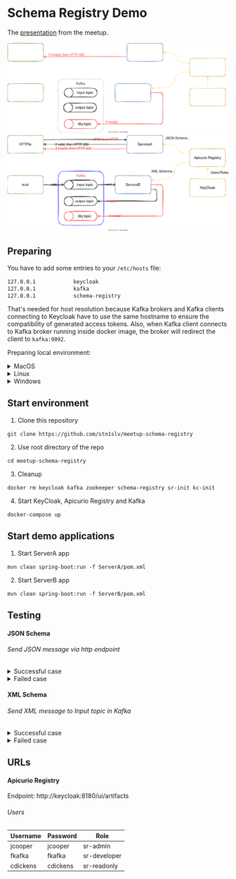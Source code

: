 # Schema Registry Demo
The [presentation](slides.pdf) from the meetup.

![Demo case](.img/SchemaRegistryDemo-dark.svg#gh-dark-mode-only)
![Demo case](.img/SchemaRegistryDemo-light.svg#gh-light-mode-only)

## Preparing
You have to add some entries to your ```/etc/hosts``` file:
```
127.0.0.1            keycloak
127.0.0.1            kafka
127.0.0.1            schema-registry
```
That's needed for host resolution because Kafka brokers and Kafka clients connecting to Keycloak have to use the same hostname to ensure the compatibility of generated access tokens. Also, when Kafka client connects to Kafka broker running inside docker image, the broker will redirect the client to ```kafka:9092```.



Preparing local environment:
<details><summary>MacOS</summary>

Required software:
- Docker engine & docker compose (Docker Desktop for Mac or [Rancher Desktop](https://github.com/rancher-sandbox/rancher-desktop/))
- [Git](https://github.com/git/git)
- [Apache Maven](https://github.com/apache/maven)
- [httpie](https://github.com/httpie/httpie) (or any other http client)
- [kcat](https://github.com/edenhill/kcat) (or any other kafka client)

You can install using following command:
```
brew install git httpie kcat maven
```
</details>

<details><summary>Linux</summary>

Required software:
- Docker engine & docker compose
- [Git](https://github.com/git/git)
- [Apache Maven](https://github.com/apache/maven)
- [httpie](https://github.com/httpie/httpie) (or any other http client)
- [kcat](https://github.com/edenhill/kcat) (or any other kafka client)

On Ubuntu you can install last three tools using the following command:
```
sudo apt update && sudo apt install git httpie kafkacat maven -y
```
</details>

<details><summary>Windows</summary>

Required software:
- Docker Desktop for Windows
- [Git](https://git-scm.com/download/win) 
- [Apache Maven](https://github.com/apache/maven)
- Windows Subsystem for Linux (for httpie and kcat/kafkacat)
</details>

## Start environment
1. Clone this repository
```
git clone https://github.com/stn1slv/meetup-schema-registry
```
2. Use root directory of the repo
```
cd meetup-schema-registry
```
3. Cleanup
```
docker rm keycloak kafka zookeeper schema-registry sr-init kc-init
```
4. Start KeyCloak, Apicurio Registry and Kafka
```
docker-compose up
```

## Start demo applications
1. Start ServerA app
```
mvn clean spring-boot:run -f ServerA/pom.xml
```
2. Start ServerB app
```
mvn clean spring-boot:run -f ServerB/pom.xml
```

## Testing
#### JSON Schema
###### Send JSON message via http endpoint

<details><summary>Successful case</summary>

John made a purchase of item 20223 for Jane:
```
cat examples/purchaseOrderV1_Alice.json | http POST 'http://localhost:8085/doSomething' Content-Type:'application/json'
```
Alice sent a present to Bob:
```
cat examples/purchaseOrderV1_John.json | http POST 'http://localhost:8085/doSomething' Content-Type:'application/json'
```
</details>

<details><summary>Failed case</summary>

John made a purchase of item 20223 for Jane:
```
cat examples/purchaseOrderV1_Alice-invalid.json | http POST 'http://localhost:8085/doSomething' Content-Type:'application/json'
```
Alice sent a present to Bob:
```
cat examples/purchaseOrderV1_John-invalid.json | http POST 'http://localhost:8085/doSomething' Content-Type:'application/json'
```
</details>

#### XML Schema
###### Send XML message to Input topic in Kafka

<details><summary>Successful case</summary>

###### Send messages
John made a purchase of item 20223 for Jane:
```
kcat -P -b 127.0.0.1 -t input examples/purchaseOrderV1_Alice.xml
```
Alice sent a present to Bob:
```
kcat -P -b 127.0.0.1 -t input examples/purchaseOrderV1_John.xml
```
###### Monitor messages in Output topic
In case of successful validation the message will be moved to output topic:
```
kcat -b 127.0.0.1 -t output
```
</details>

<details><summary>Failed case</summary>

###### Send messages
John made a purchase of item 20223 for Jane:
```
kcat -P -b 127.0.0.1 -t input examples/purchaseOrderV1_Alice-invalid.xml
```
Alice sent a present to Bob:
```
kcat -P -b 127.0.0.1 -t input examples/purchaseOrderV1_John-invalid.xml
```
###### Monitor messages in DLQ topic
In case of validation failure the message will be moved  to dlq topic:
```
kcat -C -b 127.0.0.1 -t dlq -f '\nKey: %k\t\nHeaders: %h \t\nValue: %s\\n--\n'
```
</details>

## URLs
#### Apicurio Registry
Endpoint: http://keycloak:8180/ui/artifacts

###### Users
| Username | Password | Role         |
| -------- | -------- | ------------ |
| jcooper  | jcooper  | sr-admin     |
| fkafka   | fkafka   | sr-developer |
| cdickens | cdickens | sr-readonly  |
